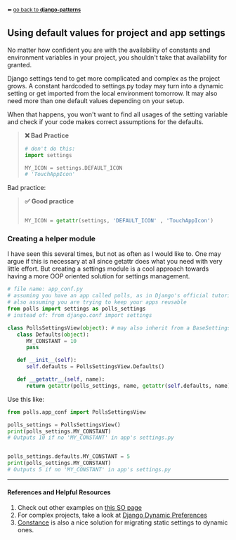 <sub>:arrow_left: [go back to **django-patterns**](../../README.md)</sub>

## Using default values for project and app settings

No matter how confident you are with the availability of constants and environment variables in your project, you shouldn't take that availability for granted.

Django settings tend to get more complicated and complex as the project grows. A constant hardcoded to settings.py today may turn into a dynamic setting or get imported from the local environment tomorrow. It may also need more than one default values depending on your setup.

When that happens, you won't want to find all usages of the setting variable and check if your code makes correct assumptions for the defaults. 


> **❌ Bad Practice**
> ```python
> # don't do this:
> import settings
> 
> MY_ICON = settings.DEFAULT_ICON
> # 'TouchAppIcon'
> ```

Bad practice:


> **✅ Good practice**
>
> ```python
> 
> MY_ICON = getattr(settings, 'DEFAULT_ICON' , 'TouchAppIcon')
> ```

### Creating a helper module

I have seen this several times, but not as often as I would like to.
One may argue if this is necessary at all since getattr does what you need with very little effort.
But creating a settings module is a cool approach towards having a more OOP oriented solution for settings management.

```python
# file name: app_conf.py
# assuming you have an app called polls, as in Django's official tutorial.
# also assuming you are trying to keep your apps reusable
from polls import settings as polls_settings
# instead of: from django.conf import settings

class PollsSettingsView(object): # may also inherit from a BaseSettingsView or a mixin
   class Defaults(object):
      MY_CONSTANT = 10
      pass

   def __init__(self):
      self.defaults = PollsSettingsView.Defaults()

   def __getattr__(self, name):
      return getattr(polls_settings, name, getattr(self.defaults, name))
```
Use this like:
```python
from polls.app_conf import PollsSettingsView

polls_settings = PollsSettingsView()
print(polls_settings.MY_CONSTANT)
# Outputs 10 if no 'MY_CONSTANT' in app's settings.py


polls_settings.defaults.MY_CONSTANT = 5
print(polls_settings.MY_CONSTANT)
# Outputs 5 if no 'MY_CONSTANT' in app's settings.py
```

---

#### References and Helpful Resources
1. Check out other examples on [this SO page]([https://github.com/gokhanmeteerturk/django-patterns](https://stackoverflow.com/questions/5601590/how-to-define-a-default-value-for-a-custom-django-setting))
2. For complex projects, take a look at [Django Dynamic Preferences](https://github.com/agateblue/django-dynamic-preferences)
3. [Constance](https://github.com/jazzband/django-constance) is also a nice solution for migrating static settings to dynamic ones.
